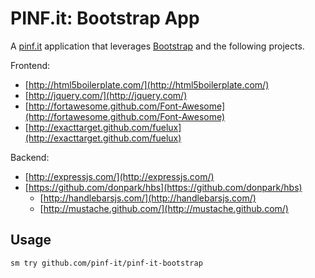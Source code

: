 PINF.it: Bootstrap App
======================

A [pinf.it](http://pinf.it) application that leverages [Bootstrap](http://twitter.github.com/bootstrap/) and the following projects.

Frontend:

  * [http://html5boilerplate.com/](http://html5boilerplate.com/)
  * [http://jquery.com/](http://jquery.com/)
  * [http://fortawesome.github.com/Font-Awesome](http://fortawesome.github.com/Font-Awesome)
  * [http://exacttarget.github.com/fuelux](http://exacttarget.github.com/fuelux)

Backend:

  * [http://expressjs.com/](http://expressjs.com/)
  * [https://github.com/donpark/hbs](https://github.com/donpark/hbs)
    * [http://handlebarsjs.com/](http://handlebarsjs.com/)
    * [http://mustache.github.com/](http://mustache.github.com/)


Usage
-----

	sm try github.com/pinf-it/pinf-it-bootstrap
